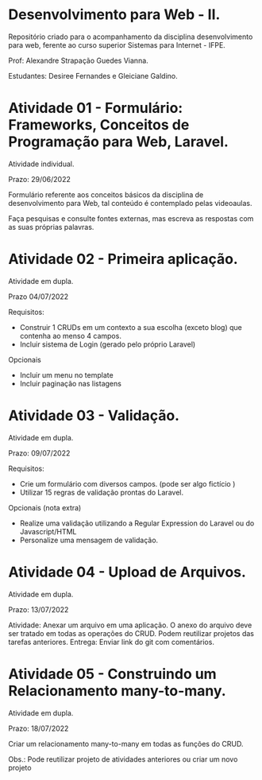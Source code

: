 # Desenvolvimento para Web - II.

Repositório criado para o acompanhamento da disciplina desenvolvimento para web, ferente ao curso superior Sistemas para Internet - IFPE.

Prof: Alexandre Strapação Guedes Vianna.

Estudantes: Desiree Fernandes e Gleiciane Galdino.

# Atividade 01 - Formulário:  Frameworks, Conceitos de Programação para Web, Laravel.

Atividade individual.

Prazo: 29/06/2022

Formulário referente aos conceitos básicos da disciplina de desenvolvimento para Web, tal conteúdo é contemplado pelas videoaulas.

Faça pesquisas e consulte fontes externas, mas escreva as respostas com as suas próprias palavras.

# Atividade 02 - Primeira aplicação.

Atividade em dupla.

Prazo 04/07/2022

Requisitos:

- Construir 1 CRUDs em um contexto a sua escolha (exceto blog) que contenha ao menso 4 campos.
- Incluir sistema de Login (gerado pelo próprio Laravel)

Opcionais
- Incluir um menu no template
- Incluir paginação nas listagens

# Atividade 03 -  Validação.

Atividade em dupla.

Prazo: 09/07/2022

Requisitos:
- Crie um formulário com diversos campos. (pode ser algo fictício )
- Utilizar 15 regras de validação prontas do Laravel.

Opcionais (nota extra)

- Realize uma validação utilizando a Regular Expression do Laravel ou do Javascript/HTML
- Personalize uma mensagem de validação.

# Atividade 04 -  Upload de Arquivos.

Atividade em dupla.

Prazo: 13/07/2022

Atividade: Anexar um arquivo em uma aplicação. O anexo do arquivo deve ser tratado em todas as operações do CRUD.
Podem reutilizar projetos das tarefas anteriores.
Entrega: Enviar link do git com comentários.

# Atividade 05 -  Construindo um Relacionamento many-to-many.

Atividade em dupla.

Prazo: 18/07/2022

Criar um relacionamento many-to-many em todas as funções do CRUD.

Obs.: Pode reutilizar projeto de atividades anteriores ou criar um novo projeto


